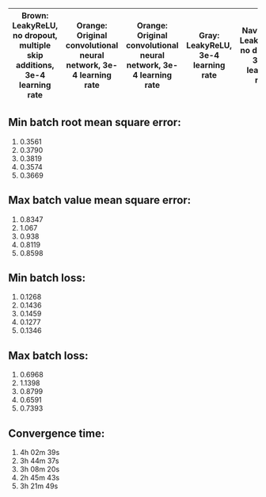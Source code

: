 | Brown: LeakyReLU, no dropout, multiple skip additions, 3e-4 learning rate | Orange: Original convolutional neural network, 3e-4 learning rate | Orange: Original convolutional neural network, 3e-4 learning rate | Gray: LeakyReLU, 3e-4 learning rate | Navy blue: LeakyReLU, no dropout, 3e-4 learning rate |
|---------------------------------------------------------------------------|-------------------------------------------------------------------|-------------------------------------------------------------------|-------------------------------------|------------

Min batch root mean square error:
---------------------------

1. 0.3561
2. 0.3790
3. 0.3819
4. 0.3574
5. 0.3669


Max batch value mean square error:
----------------------------

1. 0.8347
2. 1.067
3. 0.938
4. 0.8119
5. 0.8598


Min batch loss:
---------------

1. 0.1268
2. 0.1436
3. 0.1459
4. 0.1277
5. 0.1346


Max batch loss:
---------------

1. 0.6968
2. 1.1398
3. 0.8799
4. 0.6591
5. 0.7393


Convergence time:
-----------------

1. 4h 02m 39s
2. 3h 44m 37s
3. 3h 08m 20s
4. 2h 45m 43s
5. 3h 21m 49s
